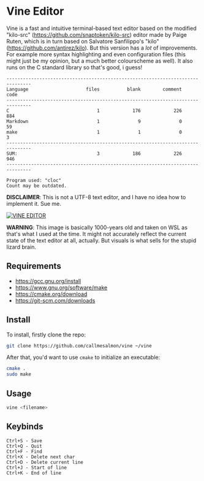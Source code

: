 Vine Editor
===========

Vine is a fast and intuitive terminal-based text editor based on the modified "kilo-src"
(https://github.com/snaptoken/kilo-src)  editor made by Paige Ruten, which is in turn based
on Salvatore Sanfilippo's "kilo" (https://github.com/antirez/kilo). But this
version has a *lot* of improvements. For example more syntax highlighting and even configuration 
files (this might just be my opinion, but a much better colourscheme as well). It also runs on 
the C standard library so that's good, i guess!

```
-------------------------------------------------------------------------------
Language                     files          blank        comment           code
-------------------------------------------------------------------------------
C                                1            176            226            884
Markdown                         1              9              0             59
make                             1              1              0              3
-------------------------------------------------------------------------------
SUM:                             3            186            226            946
-------------------------------------------------------------------------------

Program used: "cloc"
Count may be outdated.
```

**DISCLAIMER**: This is not a UTF-8 text editor, and I have no idea how to implement it. Sue me.

[![VINE EDITOR](https://github.com/callmesalmon/vine/raw/main/vineimg.png)](https://github.com/callmesalmon/vine)

**WARNING**: This image is basically 1000-years old and taken on WSL as that's what I used at the time. It might
not accurately reflect the current state of the text editor at all, actually. But visuals is what sells for the
stupid lizard brain.

Requirements
------------
* <https://gcc.gnu.org/install>
* <https://www.gnu.org/software/make>
* <https://cmake.org/download>
* <https://git-scm.com/downloads>

Install
-------
To install, firstly clone the repo:
```sh
git clone https://github.com/callmesalmon/vine ~/vine
```

After that, you'd want to use ``cmake`` to initialize an executable:
```sh
cmake .
sudo make
```

Usage
-----
```sh
vine <filename>
```
Keybinds
--------
```
Ctrl+S - Save
Ctrl+Q - Quit
Ctrl+F - Find
Ctrl+X - Delete next char
Ctrl+D - Delete current line
Ctrl+J - Start of line
Ctrl+K - End of line
```
